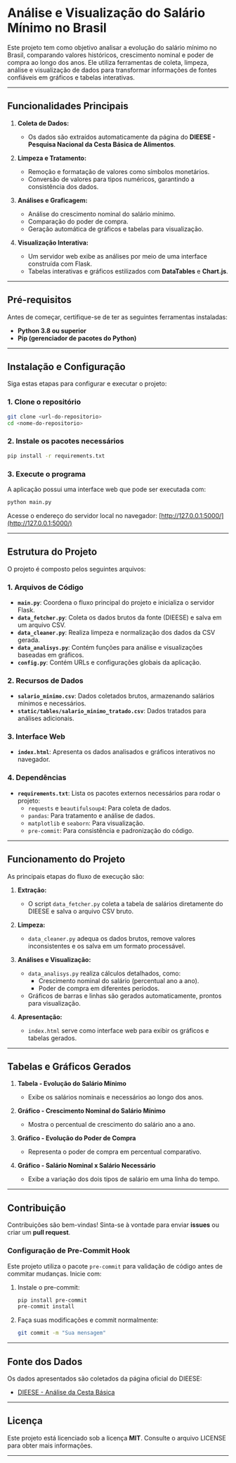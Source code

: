 # Análise e Visualização do Salário Mínimo no Brasil

Este projeto tem como objetivo analisar a evolução do salário mínimo no Brasil, comparando valores históricos, crescimento nominal e poder de compra ao longo dos anos. Ele utiliza ferramentas de coleta, limpeza, análise e visualização de dados para transformar informações de fontes confiáveis em gráficos e tabelas interativas.

---

## Funcionalidades Principais

1. **Coleta de Dados:**
   - Os dados são extraídos automaticamente da página do **DIEESE - Pesquisa Nacional da Cesta Básica de Alimentos**.

2. **Limpeza e Tratamento:** 
   - Remoção e formatação de valores como símbolos monetários.
   - Conversão de valores para tipos numéricos, garantindo a consistência dos dados.

3. **Análises e Graficagem:**
   - Análise do crescimento nominal do salário mínimo.
   - Comparação do poder de compra.
   - Geração automática de gráficos e tabelas para visualização.

4. **Visualização Interativa:**
   - Um servidor web exibe as análises por meio de uma interface construída com Flask. 
   - Tabelas interativas e gráficos estilizados com **DataTables** e **Chart.js**.

---

## Pré-requisitos

Antes de começar, certifique-se de ter as seguintes ferramentas instaladas:

- **Python 3.8 ou superior**
- **Pip (gerenciador de pacotes do Python)**

---

## Instalação e Configuração

Siga estas etapas para configurar e executar o projeto:

### 1. Clone o repositório
```bash
git clone <url-do-repositorio>
cd <nome-do-repositorio>
```

### 2. Instale os pacotes necessários
```bash
pip install -r requirements.txt
```

### 3. Execute o programa
A aplicação possui uma interface web que pode ser executada com:
```bash
python main.py
```
Acesse o endereço do servidor local no navegador:
[http://127.0.0.1:5000/](http://127.0.0.1:5000/)


---

## Estrutura do Projeto

O projeto é composto pelos seguintes arquivos:

### 1. **Arquivos de Código**
- **`main.py`**: Coordena o fluxo principal do projeto e inicializa o servidor Flask.
- **`data_fetcher.py`**: Coleta os dados brutos da fonte (DIEESE) e salva em um arquivo CSV.
- **`data_cleaner.py`**: Realiza limpeza e normalização dos dados da CSV gerada.
- **`data_analisys.py`**: Contém funções para análise e visualizações baseadas em gráficos.
- **`config.py`**: Contém URLs e configurações globais da aplicação.

### 2. **Recursos de Dados**
- **`salario_minimo.csv`**: Dados coletados brutos, armazenando salários mínimos e necessários.
- **`static/tables/salario_minimo_tratado.csv`**: Dados tratados para análises adicionais.

### 3. **Interface Web**
- **`index.html`**: Apresenta os dados analisados e gráficos interativos no navegador.

### 4. **Dependências**
- **`requirements.txt`**: Lista os pacotes externos necessários para rodar o projeto:
  - `requests` e `beautifulsoup4`: Para coleta de dados.
  - `pandas`: Para tratamento e análise de dados.
  - `matplotlib` e `seaborn`: Para visualização.
  - `pre-commit`: Para consistência e padronização do código.

---

## Funcionamento do Projeto

As principais etapas do fluxo de execução são:

1. **Extração:**
   - O script `data_fetcher.py` coleta a tabela de salários diretamente do DIEESE e salva o arquivo CSV bruto.

2. **Limpeza:**
   - `data_cleaner.py` adequa os dados brutos, remove valores inconsistentes e os salva em um formato processável.

3. **Análises e Visualização:**
   - `data_analisys.py` realiza cálculos detalhados, como:
     - Crescimento nominal do salário (percentual ano a ano).
     - Poder de compra em diferentes períodos.
   - Gráficos de barras e linhas são gerados automaticamente, prontos para visualização.

4. **Apresentação:**
   - `index.html` serve como interface web para exibir os gráficos e tabelas gerados.

---

## Tabelas e Gráficos Gerados

1. **Tabela - Evolução do Salário Mínimo**
   - Exibe os salários nominais e necessários ao longo dos anos.

2. **Gráfico - Crescimento Nominal do Salário Mínimo**
   - Mostra o percentual de crescimento do salário ano a ano.

3. **Gráfico - Evolução do Poder de Compra**
   - Representa o poder de compra em percentual comparativo.

4. **Gráfico - Salário Nominal x Salário Necessário**
   - Exibe a variação dos dois tipos de salário em uma linha do tempo.

---

## Contribuição

Contribuições são bem-vindas! Sinta-se à vontade para enviar **issues** ou criar um **pull request**.

### Configuração de Pre-Commit Hook

Este projeto utiliza o pacote `pre-commit` para validação de código antes de commitar mudanças. Inicie com:

1. Instale o pre-commit:
   ```bash
   pip install pre-commit
   pre-commit install
   ```

2. Faça suas modificações e commit normalmente:
   ```bash
   git commit -m "Sua mensagem"
   ```

---

## Fonte dos Dados

Os dados apresentados são coletados da página oficial do DIEESE:
- [DIEESE - Análise da Cesta Básica](https://www.dieese.org.br/analisecestabasica/salarioMinimo.html)

---

## Licença

Este projeto está licenciado sob a licença **MIT**. Consulte o arquivo LICENSE para obter mais informações.

---
